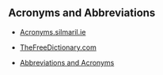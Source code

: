 ## Acronyms and Abbreviations

- [Acronyms.silmaril.ie](https://acronyms.silmaril.ie/)

- [TheFreeDictionary.com](https://acronyms.thefreedictionary.com/)

- [Abbreviations and Acronyms](https://abbreviations.yourdictionary.com/)